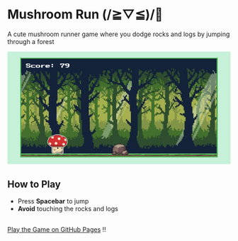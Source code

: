 # Mushroom Run (/≧▽≦)/🍄 

A cute mushroom runner game where you dodge rocks and logs by jumping through a forest 

![screenshot](assets/screenshot.png) 

##  How to Play
- Press **Spacebar** to jump 
- **Avoid** touching the rocks and logs
  
##
[Play the Game on GitHub Pages](https://hogooddev.github.io/mushroom-run/)  !!
